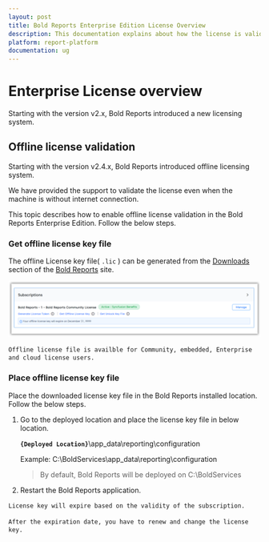 ```yaml
---
layout: post
title: Bold Reports Enterprise Edition License Overview
description: This documentation explains about how the license is validated in Bold Reports Enterprise Application.
platform: report-platform
documentation: ug
---
```


# Enterprise License overview

Starting with the version v2.x, Bold Reports introduced a new licensing system.

## Offline license validation

Starting with the version v2.4.x, Bold Reports introduced offline licensing system.

We have provided the support to validate the license even when the machine is without internet connection.

This topic describes how to enable offline license validation in the Bold Reports Enterprise Edition. Follow the below steps.

### Get offline license key file

The offline License key file( `.lic` ) can be generated from the [Downloads](https://www.boldreports.com/account/downloads) section of
the [Bold Reports](https://www.boldreports.com/account) site.

![Offline License](/static/assets/on-premise/images/getting-started/offline-license.png)

```text
Offline license file is availble for Community, embedded, Enterprise and cloud license users.
```

### Place offline license key file

Place the downloaded license key file in the Bold Reports installed location. Follow the below steps.  

1. Go to the deployed location and place the license key file in below location.

   **`{Deployed Location}`**\app_data\reporting\configuration

   Example: C:\BoldServices\app_data\reporting\configuration

   >By default, Bold Reports will be deployed on C:\BoldServices

2. Restart the Bold Reports application.

```text
License key will expire based on the validity of the subscription.

After the expiration date, you have to renew and change the license key.
```